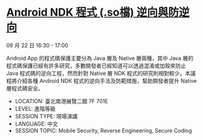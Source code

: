 # [Android NDK 程式 (.so檔) 逆向與防逆向](https://cyber.ithome.com.tw/2022/session-page/817)  
09 月 22 日 16:30 - 17:00 
  
Android App 的程式碼保護主要分為 Java 層及 Native 層兩種，其中 Java 層的程式碼保護已經有許多研究，多數開發者已經知道可以透過混淆或加殼來防止 Java 程式碼的逆向工程，然而針對 Native 層 NDK 程式的研究則相對較少。本議程將介紹各種 Android NDK 程式的逆向手法及防範措施，幫助開發者提升 Native 層程式碼安全。  
  
- LOCATION: 臺北南港展覽二館 7F 701E  
- LEVEL: 進階等級  
- SESSION TYPE: 現場演講  
- LANGUAGE: 中文  
- SESSION TOPIC: Mobile Security, Reverse Engineering, Secure Coding  
